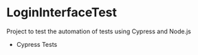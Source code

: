 # LoginInterfaceTest
Project to test the automation of tests using Cypress and Node.js
- Cypress Tests

